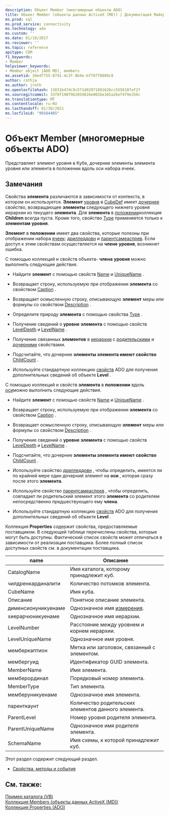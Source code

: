 ```yaml
---
description: Объект Member (многомерные объекты ADO)
title: Объект Member (объекты данных ActiveX (MD)) | Документация Майкрософт
ms.prod: sql
ms.prod_service: connectivity
ms.technology: ado
ms.custom: ''
ms.date: 01/19/2017
ms.reviewer: ''
ms.topic: reference
apitype: COM
f1_keywords:
- Member
helpviewer_keywords:
- Member object [ADO MD], members
ms.assetid: 3dedf755-0741-4c3f-8b4e-bff8ff8809c8
author: rothja
ms.author: jroth
ms.openlocfilehash: 13831b47dc9c571d02971881626cc555610faf2f
ms.sourcegitcommit: 33f0f190f962059826e002be165a2bef4f9e350c
ms.translationtype: MT
ms.contentlocale: ru-RU
ms.lasthandoff: 01/30/2021
ms.locfileid: "99164485"
---
```

# <a name="member-object-ado-md"></a>Объект Member (многомерные объекты ADO)
Представляет элемент уровня в Кубе, дочерние элементы элемента уровня или элемента в положении вдоль оси набора ячеек.  
  
## <a name="remarks"></a>Замечания  
 Свойства **элемента** различаются в зависимости от контекста, в котором он используется. **Элемент** [уровня](./level-object-ado-md.md) в [CubeDef](./cubedef-object-ado-md.md) имеет [дочернее](./children-property-ado-md.md) свойство, возвращающее **элементы** следующего нижнего уровня иерархии из текущего **элемента**. Для **элемента** в [положении](./position-object-ado-md.md)коллекция **Children** всегда пуста. Кроме того, свойство [Type](./type-property-ado-md.md) применяется только к **элементам** **уровня**.  
  
 **Элемент** в **положении** имеет два свойства, которые полезны при отображении набора [ячеек](./cellset-object-ado-md.md): [дрилледдовн](./drilleddown-property-ado-md.md) и [парентсамеаспрев](./parentsameasprev-property-ado-md.md). Если доступ к этим свойствам осуществляется на **члене** **уровня**, возникнет ошибка.  
  
 С помощью коллекций и свойств объекта- **члена** **уровня** можно выполнить следующие действия.  
  
-   Найдите **элемент** с помощью свойств [Name](./name-property-ado-md.md) и [UniqueName](./uniquename-property-ado-md.md) .  
  
-   Возвращает строку, используемую при отображении **элемента** со свойством [Caption](./caption-property-ado-md.md) .  
  
-   Возвращает осмысленную строку, описывающую **элемент** меры или формулы со свойством [Description](./description-property-ado-md.md) .  
  
-   Определите природу **элемента** с помощью свойства [Type](./type-property-ado-md.md) .  
  
-   Получение сведений о **уровне** **элемента** с помощью свойств [LevelDepth](./leveldepth-property-ado-md.md) и [LevelName](./levelname-property-ado-md.md) .  
  
-   Получение связанных **элементов** в [иерархии](./hierarchy-object-ado-md.md) с [родительскими](./parent-property-ado-md.md) и [дочерними](./children-property-ado-md.md) свойствами.  
  
-   Подсчитайте, что дочерние **элементы элемента имеют свойство** [ChildCount](./childcount-property-ado-md.md) .  
  
-   Используйте стандартную коллекцию [свойств](../ado-api/properties-collection-ado.md) ADO для получения дополнительных сведений об объекте **Level** .  
  
 С помощью коллекций и свойств **элемента** в **положении** вдоль [оси](./axis-object-ado-md.md)можно выполнить следующие действия.  
  
-   Найдите **элемент** с помощью свойств [Name](./name-property-ado-md.md) и [UniqueName](./uniquename-property-ado-md.md) .  
  
-   Возвращает строку, используемую при отображении **элемента** со свойством [Caption](./caption-property-ado-md.md) .  
  
-   Возвращает осмысленную строку, описывающую **элемент** меры или формулы со свойством [Description](./description-property-ado-md.md) .  
  
-   Получение сведений о **уровне** **элемента** с помощью свойств [LevelDepth](./leveldepth-property-ado-md.md) и [LevelName](./levelname-property-ado-md.md) .  
  
-   Подсчитайте, что дочерние **элементы элемента имеют свойство** [ChildCount](./childcount-property-ado-md.md) .  
  
-   Используйте свойство [дрилледдовн](./drilleddown-property-ado-md.md) , чтобы определить, имеется ли по крайней мере один дочерний элемент на **оси** , которая сразу после этого **элемента**.  
  
-   Используйте свойство [парентсамеаспрев](./parentsameasprev-property-ado-md.md) , чтобы определить, совпадает ли родительский элемент этого **элемента** со родителем непосредственно предшествующего ему **члена**.  
  
-   Используйте стандартную коллекцию [свойств](../ado-api/properties-collection-ado.md) ADO для получения дополнительных сведений об объекте **Level** .  
  
 Коллекция **Properties** содержит свойства, предоставляемые поставщиком. В следующей таблице перечислены свойства, которые могут быть доступны. Фактический список свойств может отличаться в зависимости от реализации поставщика. Более полный список доступных свойств см. в документации поставщика.  
  
|name|Описание|  
|----------|-----------------|  
|CatalogName|Имя каталога, которому принадлежит куб.|  
|чилдренкардиналити|Количество потомков элемента.|  
|CubeName|Имя куба.|  
|Описание|Понятное описание элемента.|  
|дименсионуникуенаме|Однозначное имя [измерения](./dimension-object-ado-md.md).|  
|хиерарчюникуенаме|Однозначное имя иерархии.|  
|LevelNumber|Расстояние между уровнем и корнем иерархии.|  
|LevelUniqueName|Однозначное имя уровня.|  
|мемберкаптион|Метка или заголовок, связанный с элементом.|  
|мембергуид|Идентификатор GUID элемента.|  
|MemberName|Имя элемента.|  
|мемберординал|Порядковый номер элемента.|  
|MemberType|Тип элемента.|  
|мемберуникуенаме|Однозначное имя элемента.|  
|паренткаунт|Количество родительских элементов данного элемента.|  
|ParentLevel|Номер уровня родителя элемента.|  
|ParentUniqueName|Однозначное имя родителя элемента.|  
|SchemaName|Имя схемы, к которой принадлежит куб.|  
  
 Этот раздел содержит следующий раздел.  
  
-   [Свойства, методы и события](./member-object-properties-methods-and-events.md)  
  
## <a name="see-also"></a>См. также:  
 [Пример каталога (VB)](./catalog-example-vb.md)   
 [Коллекция Members (объекты данных ActiveX (MD))](./members-collection-ado-md.md)   
 [Коллекция Properties (ADO)](../ado-api/properties-collection-ado.md)